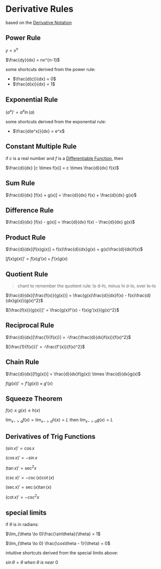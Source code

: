 # Derivative Rules

based on the [Derivative Notation](Derivative%20Notation%203fb6a05f74d3431396514e1ef2af24d4.md)

## Power Rule

$y = x^n$

$\frac{dy}{dx} = nx^{n-1}$

some shortcuts derived from the power rule:

- $\frac{d(c)}{dx} = 0$
- $\frac{d(x)}{dx} = 1$

## Exponential Rule

$(a^x)' = a^{x}\ln(a)$

some shortcuts derived from the exponential rule:

- $\frac{d(e^x)}{dx} = e^x$

## Constant Multiple Rule

if $c$ is a real number and $f$ is a [Differentiable Function](Differentiable%20Function%20f678cccd6d6941e3b2027c2f4a6ce004.md), then

$\frac{d}{dx} [c \times f(x)] = c \times \frac{d}{dx} f(x)$

## Sum Rule

$\frac{d}{dx} [f(x) + g(x)] = \frac{d}{dx} f(x) + \frac{d}{dx} g(x)$

## Difference Rule

$\frac{d}{dx} [f(x) - g(x)] = \frac{d}{dx} f(x) - \frac{d}{dx} g(x)$

## Product Rule

$\frac{d}{dx}[f(x)g(x)] = f(x)\frac{d}{dx}g(x) + g(x)\frac{d}{dx}f(x)$

$[f(x)g(x)]' = f(x)g'(x) + f'(x)g(x)$

## Quotient Rule

> chant to remember the quotient rule: lo d-hi, minus hi d-lo, over lo-lo
> 

$\frac{d}{dx}[\frac{f(x)}{g(x)}] = \frac{g(x)\frac{d}{dx}f(x) - f(x)\frac{d}{dx}g(x)}{g(x)^2}$

$[\frac{f(x)}{g(x)}]' = \frac{g(x)f'(x) - f(x)g'(x)}{g(x)^2}$

## Reciprocal Rule

$\frac{d}{dx}[\frac{1}{f(x)}] = -\frac{\frac{d}{dx}f(x)}{f(x)^2}$

$[\frac{1}{f(x)}]' = -\frac{f'(x)}{f(x)^2}$

## Chain Rule

$\frac{d}{dx}[f(g(x))] = \frac{d}{dx}f(g(x)) \times \frac{d}{dx}g(x)$

$f(g(x))' = f'(g(x)) \times g'(x)$

## Squeeze Theorem

$f(x) \leq g(x) \leq h(x)$

$\lim_{x -> a}f(x) = \lim_{x -> a}h(x) = L$ then $\lim_{x -> a} g(x) = L$

## Derivatives of Trig Functions

$(\sin x)' = \cos x$

$(\cos x)' = -\sin x$

$(\tan x)' = \sec^2x$

$(\csc x)' = -\csc(x) \cot(x)$

$(\sec x)' = \sec(x) \tan(x)$

$(\cot x)' = -csc^2x$

## special limits

if $\theta$ is in radians:

$\lim_{\theta \to 0}\frac{\sin\theta}{\theta} = 1$

$\lim_{\theta \to 0} \frac{\cos\theta - 1}{\theta} = 0$

intuitive shortcuts derived from the special limits above:

$\sin\theta = \theta\ when\ \theta\ is\ near\ 0$